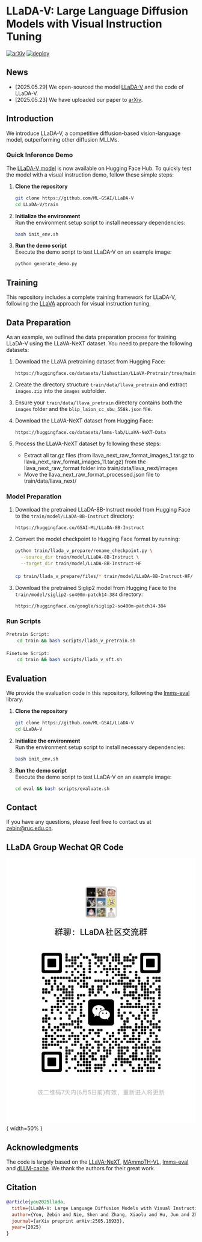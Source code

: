 # LLaDA-V: Large Language Diffusion Models with Visual Instruction Tuning
[![arXiv](https://img.shields.io/badge/Paper-arXiv-red.svg)](https://arxiv.org/abs/2505.16933)
[![deploy](https://img.shields.io/badge/Hugging%20Face-LLaDA_V-FFEB3B)](https://huggingface.co/GSAI-ML/LLaDA-V)


## News
- [2025.05.29] We open-sourced the model [LLaDA-V](https://huggingface.co/GSAI-ML/LLaDA-V) and the code of LLaDA-V.
- [2025.05.23] We have uploaded our paper to [arXiv](https://arxiv.org/abs/2505.16933).

  
## Introduction
 We introduce LLaDA-V, a competitive diffusion-based vision-language model, outperforming other diffusion MLLMs.


### Quick Inference Demo
The [LLaDA-V model](https://huggingface.co/GSAI-ML/LLaDA-V) is now available on Hugging Face Hub. To quickly test the model with a visual instruction demo, follow these simple steps:

1. **Clone the repository**  
   ```bash
   git clone https://github.com/ML-GSAI/LLaDA-V
   cd LLaDA-V/train
   ```
2. **Initialize the environment**  
   Run the environment setup script to install necessary dependencies:
   ```bash
   bash init_env.sh
   ```
3. **Run the demo script**  
   Execute the demo script to test LLaDA-V on an example image:
   ```bash
   python generate_demo.py
   ```

## Training
This repository includes a complete training framework for LLaDA-V, following the [LLaVA](https://github.com/haotian-liu/LLaVA) approach for visual instruction tuning. 

## Data Preparation
As an example, we outlined the data preparation process for training LLaDA-V using the LLaVA-NeXT dataset. You need to prepare the following datasets:

1. Download the LLaVA pretraining dataset from Hugging Face:
   ```
   https://huggingface.co/datasets/liuhaotian/LLaVA-Pretrain/tree/main
   ```

2. Create the directory structure `train/data/llava_pretrain` and extract `images.zip` into the `images` subfolder.

3. Ensure your `train/data/llava_pretrain` directory contains both the `images` folder and the `blip_laion_cc_sbu_558k.json` file.

4. Download the LLaVA-NeXT dataset from Hugging Face:
   ```
   https://huggingface.co/datasets/lmms-lab/LLaVA-NeXT-Data
   ```

5. Process the LLaVA-NeXT dataset by following these steps:
   - Extract all tar.gz files (from llava_next_raw_format_images_1.tar.gz to llava_next_raw_format_images_11.tar.gz) from the llava_next_raw_format folder into train/data/llava_next/images
   - Move the llava_next_raw_format_processed.json file to train/data/llava_next/

### Model Preparation

1. Download the pretrained LLaDA-8B-Instruct model from Hugging Face to the `train/model/LLaDA-8B-Instruct` directory:
   ```
   https://huggingface.co/GSAI-ML/LLaDA-8B-Instruct
   ```

2. Convert the model checkpoint to Hugging Face format by running:
   ```bash
   python train/llada_v_prepare/rename_checkpoint.py \
     --source_dir train/model/LLaDA-8B-Instruct \
     --target_dir train/model/LLaDA-8B-Instruct-HF
    
   cp train/llada_v_prepare/files/* train/model/LLaDA-8B-Instruct-HF/
   ```

3. Download the pretrained Siglip2 model from Hugging Face to the `train/model/siglip2-so400m-patch14-384` directory:
   ```
   https://huggingface.co/google/siglip2-so400m-patch14-384
   ```

### Run Scripts
```bash
Pretrain Script:
    cd train && bash scripts/llada_v_pretrain.sh

Finetune Script:
    cd train && bash scripts/llada_v_sft.sh
```

## Evaluation
We provide the evaluation code in this repository, following the [lmms-eval](https://github.com/EvolvingLMMs-Lab/lmms-eval) library. 

1. **Clone the repository**  
   ```bash
   git clone https://github.com/ML-GSAI/LLaDA-V
   cd LLaDA-V
   ```
2. **Initialize the environment**  
   Run the environment setup script to install necessary dependencies:
   ```bash
   bash init_env.sh
   ```
3. **Run the demo script**  
   Execute the demo script to test LLaDA-V on an example image:
   ```bash
   cd eval && bash scripts/evaluate.sh
   ```

## Contact
If you have any questions, please feel free to contact us at zebin@ruc.edu.cn.

## LLaDA Group Wechat QR Code

![LLaDA Group Wechat QR Code](./vx.jpg){ width=50% }

## Acknowledgments
The code is largely based on the [LLaVA-NeXT](https://github.com/LLaVA-VL/LLaVA-NeXT), [MAmmoTH-VL](https://github.com/MAmmoTH-VL/MAmmoTH-VL), [lmms-eval](https://github.com/EvolvingLMMs-Lab/lmms-eval) and [dLLM-cache](https://github.com/maomaocun/dLLM-cache/tree/main). We thank the authors for their great work.

## Citation

```bibtex
@article{you2025llada,
  title={LLaDA-V: Large Language Diffusion Models with Visual Instruction Tuning},
  author={You, Zebin and Nie, Shen and Zhang, Xiaolu and Hu, Jun and Zhou, Jun and Lu, Zhiwu and Wen, Ji-Rong and Li, Chongxuan},
  journal={arXiv preprint arXiv:2505.16933},
  year={2025}
}
```


